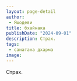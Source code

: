 ```yaml
---
layout: page-detail
author:
 - Яшодеви
title: бхайнака
publishDate: "2024-09-01"
description: Страх.
tags:
 - санатана дхарма
image: 
---
```


Страх.

